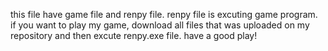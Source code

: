 this file have game file and renpy file.
renpy file is excuting game program.
if you want to play my game, download all files that was uploaded on my repository
and then excute renpy.exe file.
have a good play!
